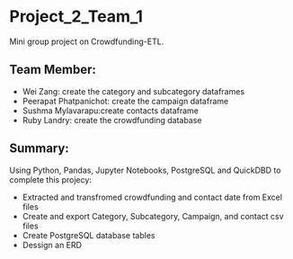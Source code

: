 # Project_2_Team_1

Mini group project on Crowdfunding-ETL.

## Team Member:
 - Wei Zang: create the category and subcategory dataframes
 - Peerapat Phatpanichot: create the campaign dataframe
 - Sushma Mylavarapu:create contacts dataframe
 - Ruby Landry: create the crowdfunding database

 ## Summary:
 Using Python, Pandas, Jupyter Notebooks, PostgreSQL and QuickDBD to complete this projecy:
 - Extracted and transfromed crowdfunding and contact date from Excel files
 - Create and export Category, Subcategory, Campaign, and contact csv files
 - Create PostgreSQL database tables
 - Dessign an ERD



